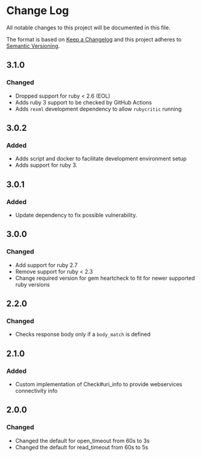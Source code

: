 # Change Log
All notable changes to this project will be documented in this file.

The format is based on [Keep a Changelog](http://keepachangelog.com/en/1.0.0/)
and this project adheres to [Semantic Versioning](http://semver.org/spec/v2.0.0.html).

## 3.1.0
### Changed
-   Dropped support for ruby < 2.6 (EOL)
-   Adds ruby 3 support to be checked by GitHub Actions
-   Adds `rexml` development dependency to allow `rubycritic` running

## 3.0.2
### Added
-   Adds script and docker to facilitate development environment setup
-   Adds support for ruby 3.

## 3.0.1
### Added
-   Update dependency to fix possible vulnerability.

## 3.0.0
### Changed
-   Add support for ruby 2.7
-   Remove support for ruby < 2.3
-   Change required version for gem heartcheck to fit for newer supported ruby versions

## 2.2.0
### Changed
-   Checks response body only if a `body_match` is defined

## 2.1.0
### Added
-   Custom implementation of Check#uri_info to provide webservices connectivity info

## 2.0.0
### Changed
-   Changed the default for open_timeout from 60s to 3s
-   Changed the default for read_timeout from 60s to 5s
